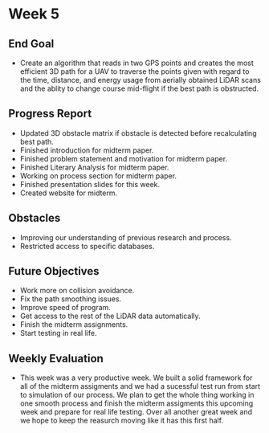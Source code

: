 # Week 5

## End Goal

* Create an algorithm that reads in two GPS points and creates the most efficient 3D path for a UAV to traverse the points given with regard to the time, distance, and energy usage from aerially obtained LiDAR scans and the ablity to change course mid-flight if the best path is obstructed.

## Progress Report
* Updated 3D obstacle matrix if obstacle is detected before recalculating best path.
* Finished introduction for midterm paper.
* Finished problem statement and motivation for midterm paper.
* Finished Literary Analysis for midterm paper.
* Working on process section for midterm paper.
* Finished presentation slides for this week.
* Created website for midterm.

## Obstacles
* Improving our understanding of previous research and process.
* Restricted access to specific databases.

## Future Objectives
* Work more on collision avoidance.
* Fix the path smoothing issues.
* Improve speed of program.
* Get access to the rest of the LiDAR data automatically.
* Finish the midterm assignments.
* Start testing in real life.

## Weekly Evaluation
* This week was a very productive week. We built a solid framework for all of the midterm assigments and we had a sucessful test run from start to simulation of our process. We plan to get the whole thing working in one smooth process and finish the midterm assigments this upcoming week and prepare for real life testing. Over all another great week and we hope to keep the reasurch moving like it has this first half.
